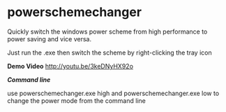 powerschemechanger
==================

Quickly switch the windows power scheme from high performance to power saving and vice versa.

Just run the .exe then switch the scheme by right-clicking the tray icon

**Demo Video**
http://youtu.be/3keDNyHX92o

***Command line***

use powerschemechanger.exe high and powerschemechanger.exe low to change the power mode from the command line
